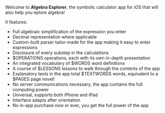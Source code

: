 Welcome to **Algebra Explorer**, the symbolic calculator app for iOS that will also help you eplore algebra!

It features:

*    Full algebraic simplification of the expression you enter
*    Decimal representation where applicable
*    Custom-built parser tailor-made for the app making it easy to enter expressions
*    Disclosure of every substep in the calculations
*    $OPERATIONS operations, each with its own in-depth presentation
*    An integrated vocabulary of $WORDS word definitions
*    A course of $LESSONS lessons to walk through the contents of the app
*    Explanatory texts in the app total $TEXTWORDS words, equivalent to a $PAGES page novel!
*    No server communications necessary, the app contains the full computing power
*    Universal, supports both iPhone and iPad
*    Interface adapts after orientation
*    No in-app purchase now or ever, you get the full power of the app
